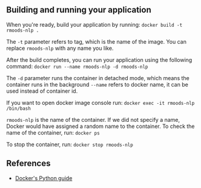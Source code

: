 ## Building and running your application

When you're ready, build your application by running:
```docker build -t rmoods-nlp .```

The ```-t``` parameter refers to tag, which is the name of the image. 
You can replace ``rmoods-nlp`` with any name you like.

After the build completes, you can run your application using the following command:
```docker run --name rmoods-nlp -d rmoods-nlp```

The ```-d``` parameter runs the container in detached mode, which means the container 
runs in the background ```--name``` refers to docker name, it can be used 
instead of container id. 

If you want to open docker image console run:
```docker exec -it rmoods-nlp /bin/bash```

```rmoods-nlp``` is the name of the container. If we did not specify a name,
Docker would have assigned a random name to the container. To check the name of the container, run:
```docker ps```

To stop the container, run:
```docker stop rmoods-nlp```

## References
* [Docker's Python guide](https://docs.docker.com/language/python/)
